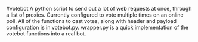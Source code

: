 #votebot
A python script to send out a lot of web requests at once, through a list of proxies. Currently configured to vote multiple times on an online poll.
All of the functions to cast votes, along with header and payload configuration is in votebot.py. wrapper.py is a quick implementation of the votebot functions into a real bot.

